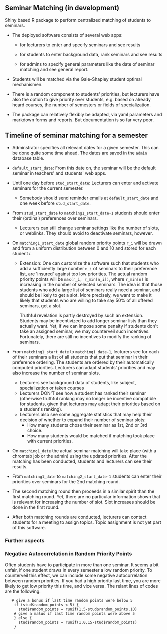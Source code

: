 ## Seminar Matching (in development)

Shiny based R package to perform centralized matching of students to seminars.

- The deployed software consists of several web apps:

    + for lecturers to enter and specify seminars and see results
  
    + for students to enter background data, rank seminars and see results
  
    + for admins to specify general parameters like the date of seminar matching and see general report.

+ Students will be matched via the Gale-Shapley student optimal mechanismen.
+ There is a random component to students' priorities, but lecturers have also the option to give priority over students, e.g. based on already heard courses, the number of semesters or fields of specialization.

+ The package can relatively flexibly be adapted, via yaml parameters and markdown forms and reports. But documentation is so far very poor.

## Timeline of seminar matching for a semester

- Adminstrator specifies all relevant dates for a given semester. This can be done quite some time ahead. The dates are saved in the `admin` database table.

- `default_start_date`: From this date on, the seminar will be the default seminar in teachers' and students' web apps.

- Until one day before `stud_start_date`: Lecturers can enter and activate seminars for the current semester.
    - Somebody should send reminder emails at `default_start_date` and one week before `stud_start_date`.

- From `stud_start_date` to `matching1_start_date-1` students should enter their (ordinal) preferences over seminars.
    - Lecturers can still change seminar settings like the number of slots, or weblinks. They should avoid to deactivate seminars, however.

- On `matching1_start_date` global random priority points `r_i` will be drawn and from a uniform distribution between 0 and 10 and stored for each student $i$.
    - Extension: One can customize the software such that students who add a sufficiently large number `n_i` of seminars to their preference list, are 'insured' against too low priorities. The actual random priority points will be `max(r_i, r_min[n_i])`, where `r_min[n]` is increasing in the number of selected seminars. The idea is that those students who add a large list of seminars really need a seminar, and should be likely to get a slot. More precisely, we want to make it likely that students who are willing to take say 50% of all offered seminars, get a slot.
    
        Truthful revelation is partly destroyed by such an extension. Students may be incentivized to add longer seminar lists than they actually want. Yet, if we can impose some penalty if students don't take an assigned seminar, we may counterveil such incentives. Fortunately, there are still no incentives to modify the ranking of seminars. 

- From `matching1_start_date` to `matching1_date-1`, lecturers see for each of their seminars a list of all students that put that seminar in their preference ordering. The students are ordered by their automatically computed priorities. Lecturers can adapt students' priorities and may also increase the number of seminar slots.
    - Lecturers see background data of students, like subject, specialization or taken courses
    - Lecturers DON'T see how a student has ranked their seminar (otherwise truthful ranking may no longer be incentive compatible for students, given that lecturers may adapt their priorities based on a student's ranking).
    - Lecturers also see some aggregate statistics that may help their decision of whether to expand their number of seminar slots:
        - How many students chose their seminar as 1st, 2nd or 3rd choice.
        - How many students would be matched if matching took place with current priorities.

- On `matching1_date` the actual seminar matching will take place (with a chromtab job or the admin) using the updated priorities. After the matching has been conducted, students and lecturers can see their results.

- From `matching1_date` to `matching2_start_date-1` students can enter their priorities over seminars for the 2nd matching round.

- The second matching round then proceeds in a similar spirit than the first matching round. Yet, there are no particular information shown that is relevant for increasing the number of slot. Slot increases should be done in the first round.

- After both matching rounds are conducted, lecturers can contact students for a meeting to assign topics. Topic assignment is not yet part of this software.


### Further aspects

### Negative Autocorrelation in Random Priority Points

Often students have to participate in more than one seminar. It seems a bit unfair, if one student draws in every semester a low random priority. To counterveil this effect, we can include some negative autocorrelation between random priorities. If you had a high priority last time, you are more likely to get low priority this time, and vice versa. The relant lines of codes are the following:

```
   # give a bonus if last time random points were below 5
    if (stud$random_points < 5) {
      stud$random_points = runif(1,5-stud$random_points,10)
    # give a malus if last time random points were above 5
    } else {
      stud$random_points = runif(1,0,15-stud$random_points)
    }
```
